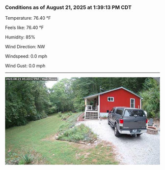 ### Conditions as of August 21, 2025 at 1:39:13 PM CDT 

Temperature: 76.40 &deg;F

Feels like: 76.40 &deg;F

Humidity: 85%

Wind Direction: NW

Windspeed: 0.0 mph

Wind Gust: 0.0 mph

---

<img src="./images/latest.jpeg"/>

